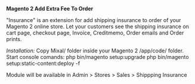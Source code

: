 **Magento 2 Add Extra Fee To Order**

"Insurance" is an extension for add shipping insurance to order of your Magento 2 online store. Let your customers see 
the shipping insurance on cart page, checkout page, Invoice, Creditmemo, Order emails and Order prints.

_Installation:_
Copy Mixal/ folder inside your Magento 2 /app/code/ folder.
Start console comands:
php bin/magento setup:upgrade
php bin/magento setup:static-content:deploy -f

Module will be available in Admin > Stores > Sales > Shippping Insurance